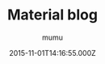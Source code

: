 ---
title: Material blog
github: https://github.com/mumuxme/materialize-jekyll
demo: https://mumuxme.github.io/materialize-jekyll/
author: mumu
ssg:
  - Jekyll
cms:
  - No Cms
date: 2015-11-01T14:16:55.000Z
description: Jekyll theme based on materialize.
stale: true
---